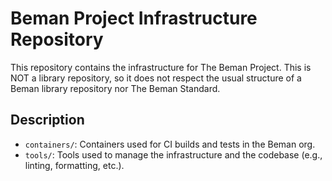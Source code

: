 # Beman Project Infrastructure Repository

<!-- SPDX-License-Identifier: Apache-2.0 WITH LLVM-exception -->

This repository contains the infrastructure for The Beman Project. This is NOT a library repository, so it does not
respect the usual structure of a Beman library repository nor The Beman Standard.

## Description

* `containers/`: Containers used for CI builds and tests in the Beman org.
* `tools/`: Tools used to manage the infrastructure and the codebase (e.g., linting, formatting, etc.).
